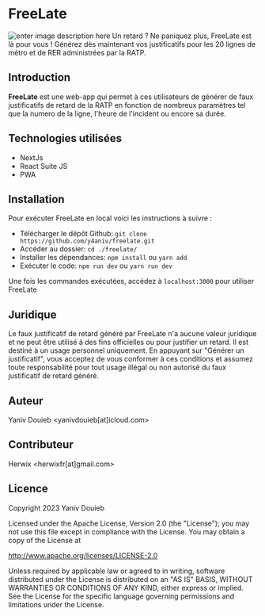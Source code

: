 
# FreeLate


![enter image description here](https://github.com/y4aniv/freelate/blob/main/banner.png?raw=true)
Un retard ? Ne paniquez plus, FreeLate est là pour vous ! Générez dès maintenant vos justificatifs pour les 20 lignes de métro et de RER administrées par la RATP.

## Introduction
**FreeLate** est une  web-app  qui permet à ces utilisateurs de  générer  de faux justificatifs de retard de la RATP en fonction de nombreux paramètres tel que la numero de la ligne, l'heure de l'incident ou encore sa durée.

## Technologies utilisées
- NextJs
- React Suite JS
- PWA

## Installation
Pour exécuter FreeLate en local voici les instructions à suivre :

- Télécharger le dépôt Github:
```git clone https://github.com/y4aniv/freelate.git```
- Accéder au dossier:
```cd ./freelate/```
- Installer les dépendances:
```npm install``` ou ```yarn add```
- Exécuter le code: ```npm run dev``` ou ```yarn run dev```

Une fois les commandes exécutées, accédez à ```localhost:3000``` pour utiliser FreeLate

## Juridique
Le faux justificatif de retard généré par FreeLate n'a aucune valeur juridique et ne peut être utilisé à des fins officielles ou pour justifier un retard. Il est destiné à un usage personnel uniquement. En appuyant sur "Générer un justificatif", vous acceptez de vous conformer à ces conditions et assumez toute responsabilité pour tout usage illégal ou non autorisé du faux justificatif de retard généré.

## Auteur
Yaniv Douieb <yanivdouieb[at]icloud.com>

## Contributeur
Herwix
<herwixfr[at]gmail.com>

## Licence
Copyright 2023 Yaniv Douieb

Licensed under the Apache License, Version 2.0 (the "License"); you may not use this file except in compliance with the License. You may obtain a copy of the License at

http://www.apache.org/licenses/LICENSE-2.0

Unless required by applicable law or agreed to in writing, software distributed under the License is distributed on an "AS IS" BASIS,
WITHOUT WARRANTIES OR CONDITIONS OF ANY KIND, either express or implied. See the License for the specific language governing permissions and limitations under the License.
